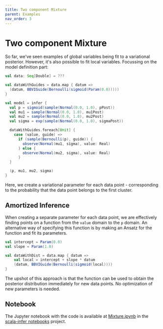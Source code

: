 ```yaml
---
title: Two component Mixture
parent: Examples
nav_order: 3
---
```

# Two component Mixture
So far, we've seen examples of global variables being fit to a variational
posterior.  However, it's also possible to fit local variables.  Focussing on
the model definition part:
```scala
val data: Seq[Double] = ???

val dataWithGuides = data.map { datum =>
  (datum, BBVIGuide(Bernoulli(sigmoid(Param(0.0)))))
}

val model = infer {
  val p = sigmoid(sample(Normal(0.0, 1.0), pPost))
  val mu1 = sample(Normal(0.0, 1.0), mu1Post)
  val mu2 = sample(Normal(0.0, 1.0), mu2Post)
  val sigma = exp(sample(Normal(0.0, 1.0), sigmaPost))

  dataWithGuides.foreach[Unit] {
    case (value, guide) =>
      if (sample(Bernoulli(p), guide)) {
        observe(Normal(mu1, sigma), value: Real)
      } else {
        observe(Normal(mu2, sigma), value: Real)
      }
  }

  (p, mu1, mu2, sigma)
}
```
Here, we create a variational parameter for each data point - corresponding to
the probability that the data point belongs to the first cluster.

## Amortized Inference
When creating a separate parameter for each data point, we are effectively finding
points on a function from the `value` domain to the `p` domain.  An alternative
way of specifying this function is by making an Ansatz for the function and fit
its parameters.
```scala
val intercept = Param(0.0)
val slope = Param(1.0)

val dataWithDist = data.map { datum =>
    val local = intercept + slope * datum
    (datum, BBVIGuide(Bernoulli(sigmoid(local))))
}
```

The upshot of this approach is that the function can be used to obtain the
posterior distribution immediately for new data points.  No optimization of new
parameters is needed.

## Notebook
The Jupyter notebook with the code is available at
[Mixture.ipynb](https://github.com/scala-infer/notebooks/blob/master/Mixture.ipynb)
in the [scala-infer notebooks](https://github.com/scala-infer/notebooks) project.
